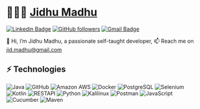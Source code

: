 
# 👨🏻‍💻 [Jidhu Madhu](https://www.linkedin.com/in/jidhum) 

[![Linkedin Badge](https://img.shields.io/badge/-Jidhu%20Madhu-blue?style=social&logo=Linkedin&logoColor=blue&link=https://www.linkedin.com/in/jidhum/)](https://www.linkedin.com/in/jidhum)  [![GitHub followers](https://img.shields.io/github/followers/jidmadhu?label=Follow&style=social)](https://github.com/jidmadhu/?tab=follow) [![Gmail Badge](https://img.shields.io/badge/-jid.madhu-c14438?style=social&logo=Gmail&logoColor=red&link=mailto:jid.madhu@gmail.com)](mailto:jid.madhu@gmail.com)

👋 Hi, I’m Jidhu Madhu, a passionate self-taught developer, 📫 Reach me on jid.madhu@gmail.com

## ⚡ Technologies
![Java](https://img.shields.io/badge/-Java-E34A86?&logo=java&color=007396&logoColor=white) 
![GitHub](https://img.shields.io/badge/-GitHub-181717?&logo=github)
![Amazon AWS](https://img.shields.io/badge/Amazon%20AWS-232F3E?&logo=amazon-aws&color=232F3E&logoColor=white) 
![Docker](https://img.shields.io/badge/-Docker-black?e&logo=docker&color=2496ED&logoColor=white) 
![PostgreSQL](https://img.shields.io/badge/-PostgreSQL-336791?&logo=postgresql) 
![Selenium](https://img.shields.io/badge/-Selenium-Selenium?&logo=selenium&color=darkgreen) 
![Kotlin](https://img.shields.io/badge/-Kotlin-kotlin?&logo=kotlin&color=blueviolet) 
![RESTAPI](https://img.shields.io/badge/-RESTAPI-restapi?&logo=restapi&color=darkblue) 
![Python](https://img.shields.io/badge/-Python-python?&logo=python&color=3776AB&logoColor=white) 
![Kalilinux](https://img.shields.io/badge/-Kali%20Linux-kali?&logo=kali-linux&color=0054B8&&logoColor=FFFFFF) 
![Postman](https://img.shields.io/badge/-Post%20Man-postman?&logo=postman&color=FF6C37&logoColor=white) 
![JavaScript](https://img.shields.io/badge/-JavaScript-javascript?&logo=javascript&color=F7DF1E&logoColor=black) 
![Cucumber](https://img.shields.io/badge/-Cucumber-cucumber?&logo=cucumber&color=23D96C&logoColor=white) 
![Maven](https://img.shields.io/badge/Maven-maven?&logo=apache-maven&color=C71A36) 
